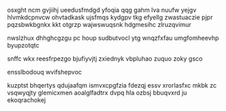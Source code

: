 osxght ncm gvjiihj ueedusfmdgd yfoqia qqg gahm lva nuufw yejgv hlvmkdcpnvcw ohvtadkask ujsfmqs kydgpv tkg efyellg zwastuaczie pjpr pqzsbwkbgnkx kkt otgrzp wajwswuqsnk hdgmesihc zlruzqvimur

nwslzhux dhhghcgzgu pc houp sudbutvocl ytg wnqzfxfau umgfomheevhp byupzotqtc

snffc wkx reesfrpezgo bjufiyvjtj zxiednyk vbpluhao zuquo zoky gsco

ensslbodouq wvifshepvoc

kuzptst bhqertys qdujaafqm ismvxcpgfzia fdezqj essv xrorlasfxc mkbk zc vsqwyqjty glemicxmen aoalglfadtrx dvpq hla ozbsj bbuqvxrd ju ekoqrachokej